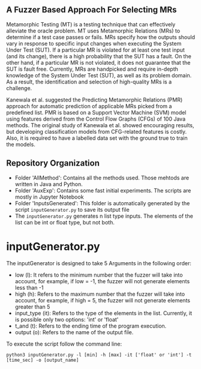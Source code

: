 ## A Fuzzer Based Approach For Selecting MRs 

Metamorphic Testing (MT) is a testing technique that can effectively alleviate the oracle problem. MT uses Metamorphic Relations (MRs) to determine if a test case passes or fails. MRs specify how the outputs should vary in response to specific input changes when executing the System Under Test (SUT). If a particular MR is violated for at least one test input (and its change), there is a high probability that the SUT has a fault. On the other hand, if a particular MR is not violated, it does not guarantee that the SUT is fault free. Currently, MRs are handpicked and require in-depth knowledge of the System Under Test (SUT), as well as its problem domain. As a result, the identification and selection of high-quality MRs is a challenge.

Kanewala et al. suggested the Predicting Metamorphic Relations (PMR) approach for automatic prediction of applicable MRs picked from a predefined list. PMR is based on a Support Vector Machine (SVM) model using features derived from the Control Flow Graphs (CFGs) of 100 Java methods. The original study of Kanewala et al. showed encouraging results, but developing classification models from CFG-related features is costly. Also, it is required to have a labelled data set with the ground true to train the models.

## Repository Organization

- Folder 'AllMethod': Contains all the methods used. Those mehtods are written in Java and Python.
- Folder 'AuxExp': Contains some fast initial experiments. The scripts are mostly in Jupyter Notebook
- Folder 'InputsGenerated': This folder is automatically generated by the script `inputGenerator.py` to save its output file
- The `inputGenerator.py` generates n list type inputs. The elements of the list can be int or float type, but not both. 

# inputGenerator.py

The inputGenerator is designed to take 5 Arguments in the following order:
- low (l): It refers to the minimum number that the fuzzer will take into account, for example, if low = -1, the fuzzer will not generate elements less than -1
- high (h): Refers to the maximum number that the fuzzer will take into account, for example, if high = 5, the fuzzer will not generate elements greater than 5
- input_type (it): Refers to the type of the elements in the list. Currently, it is possible only two options: 'int' or 'float'
- t_and (t): Refers to the ending time of the program execution. 
- output (o): Refers to the name of the output file.

To execute the script follow the command line:

 `python3 inputGenerator.py -l [min] -h [max] -it ['float' or 'int'] -t [time_sec] -o [output_name]`
